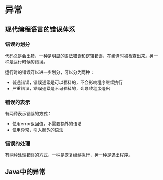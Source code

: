 # 异常

## 现代编程语言的错误体系

### 错误的划分

代码总是会出错，一种是明显的语法错误和逻辑错误，在编译时被检查出来。另一种是运行时候的错误。

运行时的错误可以进一步划分，可以分为两种：

- 普通错误，错误通常是可以预料的，不会影响程序继续执行
- 严重错误，错误通常是不可预料的，会导致程序退出

### 错误的表示

有两种表示错误的方式：

- 使用error返回值，不需要额外的语法
- 使用异常，引入额外的语法

### 错误的处理

有两种处理错误的方式，一种是恢复继续执行，另一种是退出程序。

## Java中的异常
